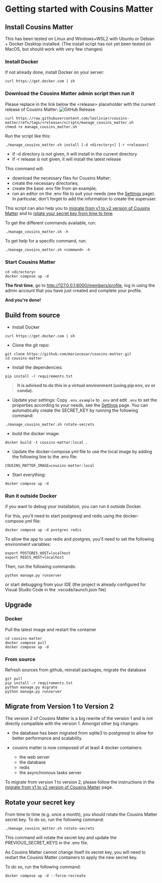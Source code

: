 # Getting started with Cousins Matter

## Install Cousins Matter

This has been tested on Linux and Windows+WSL2 with Ubuntu or Debian + Docker Desktop installed. (The install script has not yet been tested on MacOS, but should work with very few changes)

### Install Docker
If not already done, install Docker on your server:
```
curl https://get.docker.com | sh
```

### Download the Cousins Matter admin script then run it
Please replace in the link below the <release\> placeholder with the current release of Cousins Matter:
![GitHub Release](https://img.shields.io/github/v/release/leolivier/cousins-matter?style=for-the-badge&label=current%20release&labelColor=%23f00&color=%23ffff)

```
curl https://raw.githubusercontent.com/leolivier/cousins-matter/refs/tags/<release>/scripts/manage_cousins_matter.sh
chmod +x manage_cousins_matter.sh
```

Run the script like this:

```
./manage_cousins_matter.sh install [-d <directory>] [-r <release>]
```

  * if -d directory is not given, it will install in the current directory
  * if -r release is not given, it will install the latest release

This command will:

* download the necessary files for Cousins Matter;
* create the necessary directories;
* create the base .env file from an example;
* run an editor on the .env file to suit your needs (see the [Settings](settings.md) page). In particular, don't forget to add the information to create the superuser.

This script can also help you to [migrate from v1 to v2 version of Cousins Matter](migrate-from-v1-to-v2.md) and to [rotate your secret key from time to time](#rotate-your-secret-key).

To get the different commands available, run:

```
./manage_cousins_matter.sh -h
```

To get help for a specific command, run:

```
./manage_cousins_matter.sh <command> -h
```

### Start Cousins Matter

```
cd <directory>
docker compose up -d
```

__The first time__, go to http://127.0.0.1:8000/members/profile, log in using the admin account that you have just created and complete your profile.

**And you're done!**

## Build from source

* Install Docker

```
curl https://get.docker.com | sh
```

* Clone the git repo:

```
git clone https://github.com/mariocesar/cousins-matter.git
cd cousins-matter
```

* Install the dependencies:

```
pip install -r requirements.txt
```

> __It is advised to do this in a virtual environment (using pip env, uv or conda).__

* Update your settings:
  Copy `.env.example` to `.env` and edit `.env` to set the properties according to your needs, see the [Settings](settings.md) page.
  You can automatically create the SECRET_KEY by running the following command:

```
./manage_cousins_matter.sh rotate-secrets
```

* build the docker image:

```
docker build -t cousins-matter:local .
```

* Update the docker-compose.yml file to use the local image by adding the following line to the .env file:
```
COUSINS_MATTER_IMAGE=cousins-matter:local
```

* Start everything:

```
docker compose up -d
```
 
### Run it outside Docker

if you want to debug your installation, you can run it outside Docker.

For this, you'll need to start postgresql and redis using the docker-compose.yml file:

```
docker compose up -d postgres redis
```

To allow the app to use redis and postgres, you'll need to set the following environment variables:

```
export POSTGRES_HOST=localhost
export REDIS_HOST=localhost
```

Then, run the following commands:
```
python manage.py runserver
```

or start debugging from your IDE (the project is already configured for Visual Studio Code in the .vscode/launch.json file)

## Upgrade
### Docker
Pull the latest image and restart the container
```
cd cousins-matter
docker compose pull
docker compose up -d
```

### From source
Refresh sources from github, reinstall packages, migrate the database
```
git pull
pip install -r requirements.txt
python manage.py migrate
python manage.py runserver
```

## Migrate from Version 1 to Version 2
The version 2 of Cousins Matter is a big rewrite of the version 1 and is not directly compatible with the version 1. 
Amongst other big changes:

* the database has been migrated from sqlite3 to postgresql to allow for better performance and scalability.
* cousins matter is now composed of at least 4 docker containers:

    * the web server
    * the database
    * redis
    * the asynchronous tasks server

To migrate from version 1 to version 2, please follow the instructions in the [migrate from v1 to v2 version of Cousins Matter](migrate-from-v1-to-v2.md) page.

## Rotate your secret key
From time to time (e.g. once a month), you should rotate the Cousins Matter secret key. To do so, run the following command:

```
./manage_cousins_matter.sh rotate-secrets
```

This command will rotate the secret key and update the PREVIOUS_SECRET_KEYS in the .env file.

As Cousins Matter cannot change itself its secret key, you will need to restart the Cousins Matter containers to apply the new secret key.

To do so, run the following command:

```
docker compose up -d --force-recreate
```
